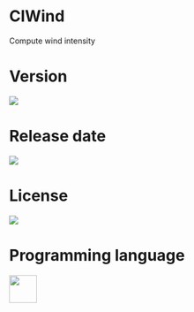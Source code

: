 # CIWind

Compute wind intensity

# Version

![](https://img.shields.io/badge/Version%3A-1.0-success)

# Release date

![](https://img.shields.io/badge/Release%20date-Sep%2C%207%2C%202018-9cf)

# License

![](https://img.shields.io/github/license/Ileriayo/markdown-badges?style=for-the-badge)

# Programming language

<img src="https://img.icons8.com/?size=512&id=Lz7oiCpdanST&format=png" width="50"/>
